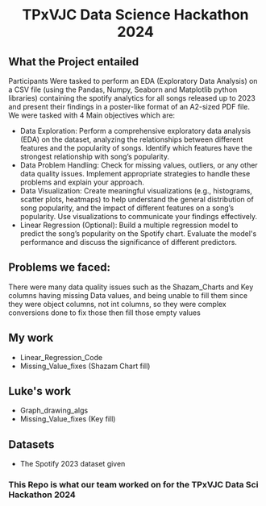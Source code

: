 <div id="header" align="center">
  <h1> TPxVJC Data Science Hackathon 2024</h1>
</div>

## What the Project entailed
Participants Were tasked to perform an EDA (Exploratory Data Analysis) on a CSV file (using the Pandas, Numpy, Seaborn and Matplotlib python libraries) containing the spotify analytics for all songs released up to 2023 and present their findings in a poster-like format of an A2-sized PDF file. We were tasked with 4 Main objectives which are:
- Data Exploration: 
Perform a comprehensive exploratory data analysis (EDA) on the dataset, analyzing the relationships between different features and the popularity of songs. Identify which features have the strongest relationship with song’s popularity.
- Data Problem Handling: Check for missing values, outliers, or any other data quality issues. Implement appropriate strategies to handle these problems and explain your approach.
- Data Visualization: Create meaningful visualizations (e.g., histograms, scatter plots, heatmaps) to help understand the general distribution of song popularity, and the impact of different features on a song’s popularity. Use visualizations to communicate your findings effectively.
- Linear Regression (Optional): Build a multiple regression model to predict the song’s popularity on the Spotify chart. Evaluate the model's performance and discuss the significance of different predictors.

## Problems we faced:
There were many data quality issues such as the Shazam_Charts and Key columns having missing Data values, and being unable to fill them since they were object columns, not int columns, so they were complex conversions done to fix those then fill those empty values







## My work
- Linear_Regression_Code
- Missing_Value_fixes (Shazam Chart fill)

## Luke's work
- Graph_drawing_algs
- Missing_Value_fixes (Key fill)

## Datasets
- The Spotify 2023 dataset given

### This Repo is what our team worked on for the TPxVJC Data Sci Hackathon 2024
